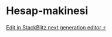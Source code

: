 # Hesap-makinesi

[Edit in StackBlitz next generation editor ⚡️](https://stackblitz.com/~/github.com/mrta25/Hesap-makinesi)